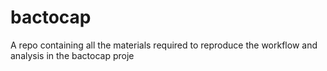 # bactocap
A repo containing all the materials required to reproduce the workflow and analysis in the bactocap proje
